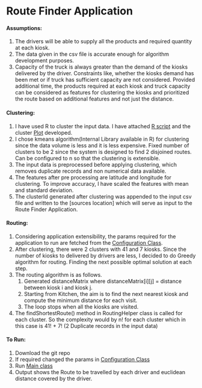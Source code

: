 # Route Finder Application

#### Assumptions:
1. The drivers will be able to supply all the products and required quantity at each kiosk.
2. The data given in the csv file is accurate enough for algorithm development purposes.
3. Capacity of the truck is always greater than the demand of the kiosks delivered by the driver. Constraints like, whether the kiosks demand has been met or if truck has sufficient capacity are not considered. Provided additional time, the products required at each kiosk and truck capacity can be considered as features for clustering the kiosks and prioritized the route based on additional features and not just the distance.


#### Clustering:
1. I have used R to cluster the input data. I have attached [R script](/src/org/routefinder/kmeansclustering/clusteringRscript.R)  and the cluster [Plot](/src/org/routefinder/kmeansclustering/kioskClusteringPlot.png) developed.
2. I chose kmeans algorithm(Internal Library available in R) for clustering since the data volume is less and it is less expensive. Fixed number of clusters to be 2 since the system is designed to find 2 disjoined routes. Can be configured to n so that the clustering is extensible.
3. The input data is preprocessed before applying clustering, which removes duplicate records and non numerical data available.
3. The features after pre processing are latitude and longitude for clustering. To improve accuracy, I have scaled the features with mean and standard deviation.
4. The clusterId generated after clustering was appended to the input csv file and written to the [sources location] which will serve as input to the Route Finder Application.


#### Routing:
1. Considering application extensibility, the params required for the application to run are fetched from the [Configuration Class](/src/org/routefinder/configuration/ConfigurationParamters.java). 
2. After clustering, there were 2 clusters with 41 and 7 kiosks. Since the number of kiosks to delivered by drivers are less, I decided to do Greedy algorithm for routing. Finding the next possible optimal solution at each step.
3. The routing algorithm is as follows. 
    1. Generated distanceMatrix where distanceMatrix[i][j] = distance between kiosk i and kiosk j.
    2. Starting from Kitchen, the aim is to find the next nearest kiosk and compute the minimum distance for each visit.
    3. The loop stops when all the kiosks are visited.
4. The findShortestRoute() method in RoutingHelper class is called for each cluster. So the complexity would by n! for each cluster which in this case is 41! + 7! (2 Duplicate records in the input data)  

#### To Run:
1. Download the git repo
2. If required changed the params in [Configuration Class](/src/org/routefinder/configuration/ConfigurationParamters.java)
3. Run [Main class](/src/org/routefinder/Main.java)
4. Output shows the Route to be travelled by each driver and euclidean distance covered by the driver. 